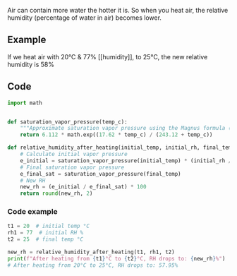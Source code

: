 Air can contain more water the hotter it is.
So when you heat air, the relative humidity (percentage of water in air) becomes lower.
## Example
If we heat air with 20°C & 77% [[humidity]], to 25°C, the new relative humidity is 58%

## Code
```python
import math


def saturation_vapor_pressure(temp_c):
    """Approximate saturation vapor pressure using the Magnus formula (in hPa)"""
    return 6.112 * math.exp((17.62 * temp_c) / (243.12 + temp_c))

def relative_humidity_after_heating(initial_temp, initial_rh, final_temp):
    # Calculate initial vapor pressure
    e_initial = saturation_vapor_pressure(initial_temp) * (initial_rh / 100.0)
    # Final saturation vapor pressure
    e_final_sat = saturation_vapor_pressure(final_temp)
    # New RH
    new_rh = (e_initial / e_final_sat) * 100
    return round(new_rh, 2)
```
### Code example
```python
t1 = 20  # initial temp °C
rh1 = 77  # initial RH %
t2 = 25  # final temp °C

new_rh = relative_humidity_after_heating(t1, rh1, t2)
print(f"After heating from {t1}°C to {t2}°C, RH drops to: {new_rh}%")
# After heating from 20°C to 25°C, RH drops to: 57.95%
```